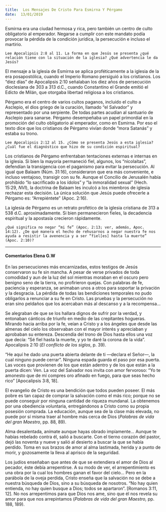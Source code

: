 ```yaml
---
title:  Los Mensajes De Cristo Para Esmirna Y Pérgamo
date:  13/01/2019
---
```


Esmirna era una ciudad hermosa y rica, pero también un centro de culto obligatorio al emperador. Negarse a cumplir con este mandato podía provocar la pérdida de la condición jurídica, la persecución e incluso el martirio.

`Lee Apocalipsis 2:8 al 11. La forma en que Jesús se presenta ¿qué relación tiene con la situación de la iglesia? ¿Qué advertencia le da Jesús?`

El mensaje a la iglesia de Esmirna se aplica proféticamente a la iglesia de la era posapostólica, cuando el Imperio Romano persiguió a los cristianos. Los “diez días” de Apocalipsis 2:10 señalaban los diez años de persecución dioclesiana de 303 a 313 d.C., cuando Constantino el Grande emitió el Edicto de Milán, que otorgaba libertad religiosa a los cristianos.

Pérgamo era el centro de varios cultos paganos, incluido el culto a Asclepio, el dios griego de la curación, llamado “el Salvador” y representado por una serpiente. De todas partes acudían al santuario de Asclepio para sanarse. Pérgamo desempeñaba un papel primordial en la promoción del culto obligatorio al emperador, como en Esmirna. Por eso el texto dice que los cristianos de Pérgamo vivían donde “mora Satanás” y estaba su trono.

`Lee Apocalipsis 2:12 al 15. ¿Cómo se presenta Jesús a esta iglesia? ¿Cuál fue el diagnóstico que hizo de su condición espiritual?`

Los cristianos de Pérgamo enfrentaban tentaciones externas e internas en la iglesia. Si bien la mayoría permaneció fiel, algunos, los “nicolaítas”, defendían la transigencia con el paganismo para evitar la persecución. Al igual que Balaam (Núm. 31:16), consideraron que era más conveniente, e incluso ventajoso, transigir con su fe. Aunque el Concilio de Jerusalén había prohibido “lo sacrificado a los ídolos” y “la inmoralidad sexual” (Hech. 15:29, _NVI_), la doctrina de Balaam les inculcó a los miembros de iglesia rechazar esta decisión. La única solución que Jesús puede ofrecerle a Pérgamo es: “Arrepiéntete” (Apoc. 2:16).

La iglesia de Pérgamo es un retrato profético de la iglesia cristiana de 313 a 538 d.C. aproximadamente. Si bien permanecieron fieles, la decadencia espiritual y la apostasía crecieron rápidamente.

`¿Qué significa no negar “mi fe” (Apoc. 2:13; ver, además, Apoc. 14:12). ¿De qué manera el hecho de rehusarnos a negar nuestra fe nos ayuda a resistir la avenencia y a ser “fiel[es] hasta la muerte” (Apoc. 2:10)?`

---

#### Comentarios Elena G.W

En las persecuciones más encarnizadas, estos testigos de Jesús conservaron su fe sin mancha. A pesar de verse privados de toda comodidad y aun de la luz del sol mientras moraban en el oscuro pero benigno seno de la tierra, no profirieron quejas. Con palabras de fe, paciencia y esperanza, se animaban unos a otros para soportar la privación y la desgracia. La pérdida de todas las bendiciones temporales no pudo obligarlos a renunciar a su fe en Cristo. Las pruebas y la persecución no eran sino peldaños que los acercaban más al descanso y a la recompensa…

Se alegraban de que se los hallara dignos de sufrir por la verdad, y entonaban cánticos de triunfo en medio de las crepitantes hogueras. Mirando hacia arriba por la fe, veían a Cristo y a los ángeles que desde las almenas del cielo los observaban con el mayor interés y apreciaban y aprobaban su entereza. Descendía del trono de Dios hasta ellos una voz que decía: “Sé fiel hasta la muerte, y yo te daré la corona de la vida”. Apocalipsis 2:10 (_El conflicto de los siglos_, p. 39).

“He aquí he dado una puerta abierta delante de ti —declara el Señor—, la cual ninguno puede cerrar”. Ninguna espada guarda el paso por esa puerta. Las voces que provienen de los que están adentro y de los que están a la puerta dicen: Ven. La voz del Salvador nos invita con amor fervoroso: “Yo te amonesto que de mí compres oro afinado en fuego, para que seas hecho rico” [Apocalipsis 3:8, 18].

El evangelio de Cristo es una bendición que todos pueden poseer. El más pobre es tan capaz de comprar la salvación como el más rico; porque no se puede conseguir por ninguna cantidad de riqueza mundanal. La obtenemos por una obediencia voluntaria, entregándonos a Cristo como su propia posesión comprada. La educación, aunque sea de la clase más elevada, no puede por sí misma traer al hombre más cerca de Dios (_Palabras de vida del gran Maestro_, pp. 88, 89).

Alma desalentada, anímate aunque hayas obrado impíamente… Aunque te habías rebelado contra él, salió a buscarte. Con el tierno corazón del pastor, dejó las noventa y nueve y salió al desierto a buscar la que se había perdido. Toma en sus brazos de amor al alma lastimada, herida y a punto de morir, y gozosamente la lleva al aprisco de la seguridad.

Los judíos enseñaban que antes de que se extendiera el amor de Dios al pecador, éste debía arrepentirse. A su modo de ver, el arrepentimiento es una obra por la cual los hombres ganan el favor del cielo… Pero en la parábola de la oveja perdida, Cristo enseña que la salvación no se debe a nuestra búsqueda de Dios, sino a su búsqueda de nosotros. “No hay quien entienda, no hay quien busque a Dios; todos se apartaron”. [Romanos 3:11, 12]. No nos arrepentimos para que Dios nos ame, sino que él nos revela su amor para que nos arrepintamos (_Palabras de vida del gran Maestro,_ pp. 188, 189).